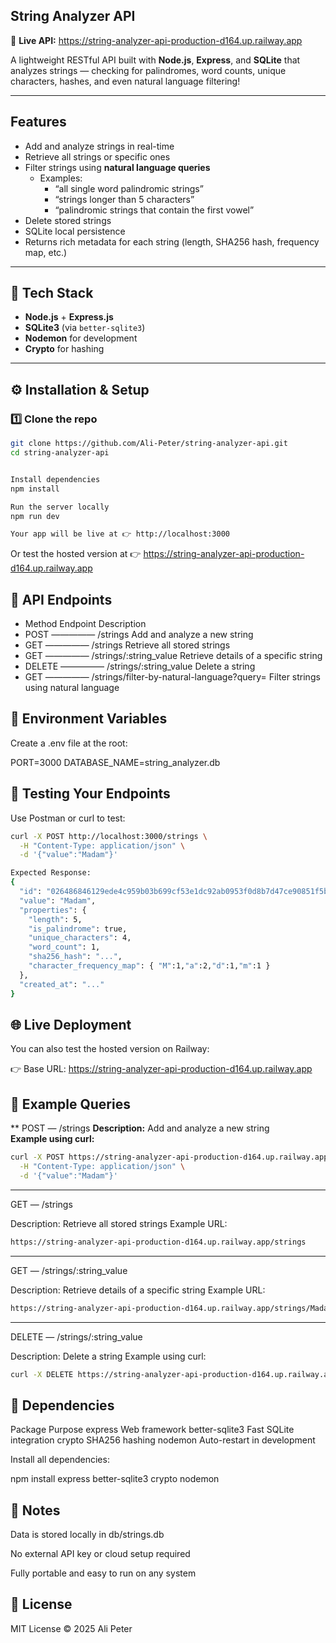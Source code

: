 ## String Analyzer API

🚀 **Live API:** https://string-analyzer-api-production-d164.up.railway.app

A lightweight RESTful API built with **Node.js**, **Express**, and **SQLite** that analyzes strings — checking for palindromes, word counts, unique characters, hashes, and even natural language filtering!

---

## Features

- Add and analyze strings in real-time
- Retrieve all strings or specific ones
- Filter strings using **natural language queries**
  - Examples:
    - “all single word palindromic strings”
    - “strings longer than 5 characters”
    - “palindromic strings that contain the first vowel”
- Delete stored strings
- SQLite local persistence
- Returns rich metadata for each string (length, SHA256 hash, frequency map, etc.)

---

## 🧰 Tech Stack

- **Node.js** + **Express.js**
- **SQLite3** (via `better-sqlite3`)
- **Nodemon** for development
- **Crypto** for hashing

---

## ⚙️ Installation & Setup

### 1️⃣ Clone the repo

```bash
git clone https://github.com/Ali-Peter/string-analyzer-api.git
cd string-analyzer-api


Install dependencies
npm install

Run the server locally
npm run dev

Your app will be live at 👉 http://localhost:3000
```
Or test the hosted version at 👉 https://string-analyzer-api-production-d164.up.railway.app


## 🔧 API Endpoints
- Method	Endpoint	            Description
- POST —————	/strings	            Add and analyze a new string
- GET	—————    /strings	            Retrieve all stored strings
- GET	 —————   /strings/:string_value	Retrieve details of a specific string
- DELETE —————	/strings/:string_value	Delete a string
- GET —————	/strings/filter-by-natural-language?query=	Filter strings using natural language

## 🌿 Environment Variables
Create a .env file at the root:

PORT=3000
DATABASE_NAME=string_analyzer.db


## 🧪 Testing Your Endpoints

Use Postman or curl to test:
```bash
curl -X POST http://localhost:3000/strings \
  -H "Content-Type: application/json" \
  -d '{"value":"Madam"}'

Expected Response:
{
  "id": "026486846129ede4c959b03b699cf53e1dc92ab0953f0d8b7d47ce90851f5ba0",
  "value": "Madam",
  "properties": {
    "length": 5,
    "is_palindrome": true,
    "unique_characters": 4,
    "word_count": 1,
    "sha256_hash": "...",
    "character_frequency_map": { "M":1,"a":2,"d":1,"m":1 }
  },
  "created_at": "..."
}
```

## 🌐 Live Deployment

You can also test the hosted version on Railway:

👉 Base URL: https://string-analyzer-api-production-d164.up.railway.app

## 🧠 Example Queries
** POST — /strings
**Description:** Add and analyze a new string  
**Example using curl:**
```bash
curl -X POST https://string-analyzer-api-production-d164.up.railway.app/strings \
  -H "Content-Type: application/json" \
  -d '{"value":"Madam"}'
```
---
GET — /strings

Description: Retrieve all stored strings
Example URL:
```bash
https://string-analyzer-api-production-d164.up.railway.app/strings
```
---
GET — /strings/:string_value

Description: Retrieve details of a specific string
Example URL:
```bash
https://string-analyzer-api-production-d164.up.railway.app/strings/Madam
```
---
DELETE — /strings/:string_value

Description: Delete a string
Example using curl:
```bash
curl -X DELETE https://string-analyzer-api-production-d164.up.railway.app/strings/Madam
```

## 🧩 Dependencies
Package	Purpose
express	Web framework
better-sqlite3	Fast SQLite integration
crypto	SHA256 hashing
nodemon	Auto-restart in development

Install all dependencies:

npm install express better-sqlite3 crypto nodemon

## 🧠 Notes

Data is stored locally in db/strings.db

No external API key or cloud setup required

Fully portable and easy to run on any system

## 🧾 License

MIT License © 2025 Ali Peter
